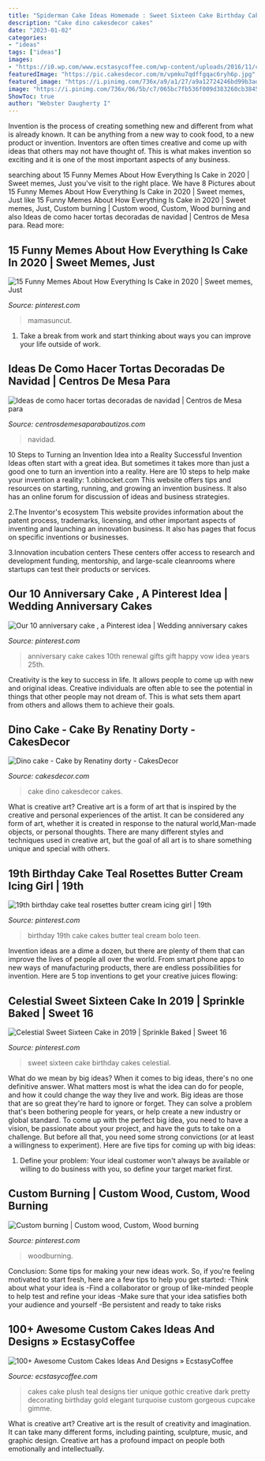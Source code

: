 ```yaml
---
title: "Spiderman Cake Ideas Homemade : Sweet Sixteen Cake Birthday Cakes Celestial"
description: "Cake dino cakesdecor cakes"
date: "2023-01-02"
categories:
- "ideas"
tags: ["ideas"]
images:
- "https://i0.wp.com/www.ecstasycoffee.com/wp-content/uploads/2016/11/custome-caked-77.jpg?resize=424%2C640"
featuredImage: "https://pic.cakesdecor.com/m/vpmku7qdffgqac6ryh6p.jpg"
featured_image: "https://i.pinimg.com/736x/a9/a1/27/a9a12724246bd99b3ad2c5fdbd7cca9e.jpg"
image: "https://i.pinimg.com/736x/06/5b/c7/065bc7fb536f009d383260cb384522ed.jpg"
ShowToc: true
author: "Webster Daugherty I"
---
```



Invention is the process of creating something new and different from what is already known. It can be anything from a new way to cook food, to a new product or invention. Inventors are often times creative and come up with ideas that others may not have thought of. This is what makes invention so exciting and it is one of the most important aspects of any business.

	

		
searching about 15 Funny Memes About How Everything Is Cake in 2020 | Sweet memes, Just you've visit to the right place. We have 8 Pictures about 15 Funny Memes About How Everything Is Cake in 2020 | Sweet memes, Just like 15 Funny Memes About How Everything Is Cake in 2020 | Sweet memes, Just, Custom burning | Custom wood, Custom, Wood burning and also Ideas de como hacer tortas decoradas de navidad | Centros de Mesa para. Read more:
		
    
## 15 Funny Memes About How Everything Is Cake In 2020 | Sweet Memes, Just

<img loading=lazy src="https://i.pinimg.com/736x/06/5b/c7/065bc7fb536f009d383260cb384522ed.jpg" onerror="this.onerror=null;this.src='https://tse3.mm.bing.net/th?id=OIP.qqP9LYqQb6agO8sNjQYQcQHaLH&amp;pid=15.1';" alt="15 Funny Memes About How Everything Is Cake in 2020 | Sweet memes, Just">

_Source: pinterest.com_

>mamasuncut. 

	

1. Take a break from work and start thinking about ways you can improve your life outside of work.

    
## Ideas De Como Hacer Tortas Decoradas De Navidad | Centros De Mesa Para

<img loading=lazy src="https://centrosdemesaparabautizos.com/wp-content/uploads/2016/12/tortas-decoradas-de-navidad-imagenes.jpg" onerror="this.onerror=null;this.src='https://tse4.mm.bing.net/th?id=OIP.yakfTCOl7Z6DiUa6jne2ZQAAAA&amp;pid=15.1';" alt="Ideas de como hacer tortas decoradas de navidad | Centros de Mesa para">

_Source: centrosdemesaparabautizos.com_

>navidad. 

	

10 Steps to Turning an Invention Idea into a Reality
Successful Invention Ideas often start with a great idea. But sometimes it takes more than just a good one to turn an invention into a reality. Here are 10 steps to help make your invention a reality:
1.obinocket.com This website offers tips and resources on starting, running, and growing an invention business. It also has an online forum for discussion of ideas and business strategies.

2.The Inventor's ecosystem This website provides information about the patent process, trademarks, licensing, and other important aspects of inventing and launching an innovation business. It also has pages that focus on specific inventions or businesses.

3.Innovation incubation centers These centers offer access to research and development funding, mentorship, and large-scale cleanrooms where startups can test their products or services.

    
## Our 10 Anniversary Cake , A Pinterest Idea | Wedding Anniversary Cakes

<img loading=lazy src="https://i.pinimg.com/736x/e0/44/7c/e0447c576f95adb3c81e340bc3db123c.jpg" onerror="this.onerror=null;this.src='https://tse2.mm.bing.net/th?id=OIP.Xu1xq7QA_Vi6tsNG7GMczgHaNJ&amp;pid=15.1';" alt="Our 10 anniversary cake , a Pinterest idea | Wedding anniversary cakes">

_Source: pinterest.com_

>anniversary cake cakes 10th renewal gifts gift happy vow idea years 25th. 

	

Creativity is the key to success in life. It allows people to come up with new and original ideas. Creative individuals are often able to see the potential in things that other people may not dream of. This is what sets them apart from others and allows them to achieve their goals.

    
## Dino Cake - Cake By Renatiny Dorty - CakesDecor

<img loading=lazy src="https://pic.cakesdecor.com/m/vpmku7qdffgqac6ryh6p.jpg" onerror="this.onerror=null;this.src='https://tse2.mm.bing.net/th?id=OIP.tiJE-9YDbQJXmoND5zbHhAHaKD&amp;pid=15.1';" alt="Dino cake - Cake by Renatiny dorty - CakesDecor">

_Source: cakesdecor.com_

>cake dino cakesdecor cakes. 

	

What is creative art?
Creative art is a form of art that is inspired by the creative and personal experiences of the artist. It can be considered any form of art, whether it is created in response to the natural world,Man-made objects, or personal thoughts. There are many different styles and techniques used in creative art, but the goal of all art is to share something unique and special with others.

    
## 19th Birthday Cake Teal Rosettes Butter Cream Icing Girl | 19th

<img loading=lazy src="https://i.pinimg.com/736x/44/48/48/44484841b25766a5ca48b1ac97f10441.jpg" onerror="this.onerror=null;this.src='https://tse4.mm.bing.net/th?id=OIP.vC4nPnohZS2u7e84lrqYRAHaJ3&amp;pid=15.1';" alt="19th birthday cake teal rosettes butter cream icing girl | 19th">

_Source: pinterest.com_

>birthday 19th cake cakes butter teal cream bolo teen. 

	

Invention ideas are a dime a dozen, but there are plenty of them that can improve the lives of people all over the world. From smart phone apps to new ways of manufacturing products, there are endless possibilities for invention. Here are 5 top inventions to get your creative juices flowing: 

    
## Celestial Sweet Sixteen Cake In 2019 | Sprinkle Baked | Sweet 16

<img loading=lazy src="https://i.pinimg.com/736x/55/73/41/5573419fd1b15a89959fd26bad38e0c0--sweet--gift-ideas-sweet-sixteen-ideas.jpg?b=t" onerror="this.onerror=null;this.src='https://tse1.mm.bing.net/th?id=OIP.eCdtKLPqtuXaVJNHgwRysgHaLT&amp;pid=15.1';" alt="Celestial Sweet Sixteen Cake in 2019 | Sprinkle Baked | Sweet 16">

_Source: pinterest.com_

>sweet sixteen cake birthday cakes celestial. 

	

What do we mean by big ideas?
When it comes to big ideas, there's no one definitive answer. What matters most is what the idea can do for people, and how it could change the way they live and work. 
Big ideas are those that are so great they're hard to ignore or forget. They can solve a problem that's been bothering people for years, or help create a new industry or global standard. 
To come up with the perfect big idea, you need to have a vision, be passionate about your project, and have the guts to take on a challenge. But before all that, you need some strong convictions (or at least a willingness to experiment). 
Here are five tips for coming up with big ideas: 
1) Define your problem: Your ideal customer won't always be available or willing to do business with you, so define your target market first.

    
## Custom Burning | Custom Wood, Custom, Wood Burning

<img loading=lazy src="https://i.pinimg.com/736x/a9/a1/27/a9a12724246bd99b3ad2c5fdbd7cca9e.jpg" onerror="this.onerror=null;this.src='https://tse4.mm.bing.net/th?id=OIP.qODYCnLUJQ3PxW9Mlw4DnwHaJ3&amp;pid=15.1';" alt="Custom burning | Custom wood, Custom, Wood burning">

_Source: pinterest.com_

>woodburning. 

	

Conclusion: Some tips for making your new ideas work.
So, if you're feeling motivated to start fresh, here are a few tips to help you get started: 
-Think about what your idea is 
-Find a collaborator or group of like-minded people to help test and refine your ideas 
-Make sure that your idea satisfies both your audience and yourself 
-Be persistent and ready to take risks

    
## 100+ Awesome Custom Cakes Ideas And Designs » EcstasyCoffee

<img loading=lazy src="https://i0.wp.com/www.ecstasycoffee.com/wp-content/uploads/2016/11/custome-caked-77.jpg?resize=424%2C640" onerror="this.onerror=null;this.src='https://tse1.mm.bing.net/th?id=OIP.z2L5bcUCButr9kDjPyceEAAAAA&amp;pid=15.1';" alt="100+ Awesome Custom Cakes Ideas And Designs » EcstasyCoffee">

_Source: ecstasycoffee.com_

>cakes cake plush teal designs tier unique gothic creative dark pretty decorating birthday gold elegant turquoise custom gorgeous cupcake gimme. 

	

What is creative art?
Creative art is the result of creativity and imagination. It can take many different forms, including painting, sculpture, music, and graphic design. Creative art has a profound impact on people both emotionally and intellectually.

